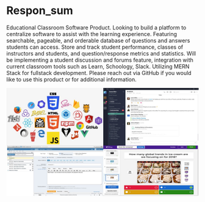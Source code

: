 # Respon_sum
Educational Classroom Software Product. 
Looking to build a platform to centralize software to assist with the learning experience.
Featuring searchable, pageable, and orderable database of questions and answers students can access.
Store and track student performance, classes of instructors and students, and question/response metrics and statistics.
Will be implementing a student discussion and forums feature, integration with current classroom tools such as Learn, Schoology, Slack. 
Utilizing MERN Stack for fullstack development.
Please reach out via GitHub if you would like to use this product or for additional information.

![alt text](https://github.com/hank-w/Respon_sum/blob/master/Static/Images/Features.jpg?raw=true)
